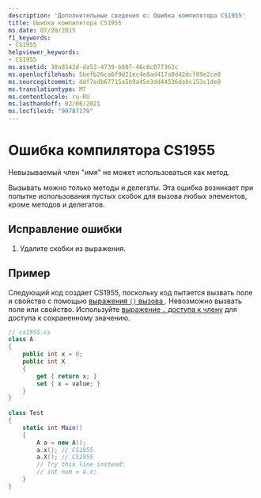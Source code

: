 ```yaml
---
description: 'Дополнительные сведения о: Ошибка компилятора CS1955'
title: Ошибка компилятора CS1955
ms.date: 07/20/2015
f1_keywords:
- CS1955
helpviewer_keywords:
- CS1955
ms.assetid: 38a8542d-da53-4739-b807-46c8c077363c
ms.openlocfilehash: 5befb26ca6f9d21ec4e8ad417a0d42dcf89e2ce0
ms.sourcegitcommit: ddf7edb67715a5b9a45e3dd44536dabc153c1de0
ms.translationtype: MT
ms.contentlocale: ru-RU
ms.lasthandoff: 02/06/2021
ms.locfileid: "99787179"
---
```

# <a name="compiler-error-cs1955"></a>Ошибка компилятора CS1955

Невызываемый член "имя" не может использоваться как метод.  
  
Вызывать можно только методы и делегаты. Эта ошибка возникает при попытке использования пустых скобок для вызова любых элементов, кроме методов и делегатов.  
  
## <a name="to-correct-this-error"></a>Исправление ошибки  
  
1. Удалите скобки из выражения.  
  
## <a name="example"></a>Пример

Следующий код создает CS1955, поскольку код пытается вызвать поле и свойство с помощью [выражения `()` вызова ](../language-reference/operators/member-access-operators.md#invocation-expression-). Невозможно вызвать поле или свойство. Используйте [выражение `.` доступа к члену](../language-reference/operators/member-access-operators.md#member-access-expression-) для доступа к сохраненному значению.
  
```csharp  
// cs1955.cs  
class A  
{  
    public int x = 0;  
    public int X  
    {  
        get { return x; }  
        set { x = value; }  
    }  
}  
  
class Test  
{  
    static int Main()  
    {  
        A a = new A();  
        a.x(); // CS1955  
        a.X(); // CS1955  
        // Try this line instead:  
        // int num = a.x;  
    }  
}  
```
